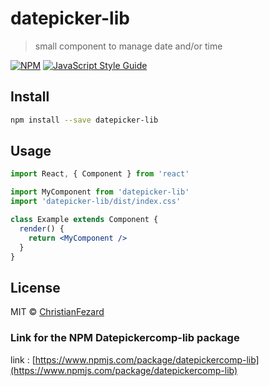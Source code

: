 # datepicker-lib

> small component to manage date and/or time

[![NPM](https://img.shields.io/npm/v/datepicker-lib.svg)](https://www.npmjs.com/package/datepicker-lib) [![JavaScript Style Guide](https://img.shields.io/badge/code_style-standard-brightgreen.svg)](https://standardjs.com)

## Install

```bash
npm install --save datepicker-lib
```

## Usage

```jsx
import React, { Component } from 'react'

import MyComponent from 'datepicker-lib'
import 'datepicker-lib/dist/index.css'

class Example extends Component {
  render() {
    return <MyComponent />
  }
}
```

## License

MIT © [ChristianFezard](https://github.com/ChristianFezard)

### Link for the NPM Datepickercomp-lib package

link : [https://www.npmjs.com/package/datepickercomp-lib](https://www.npmjs.com/package/datepickercomp-lib)
